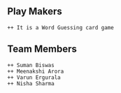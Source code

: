 ## Play Makers

    ++ It is a Word Guessing card game

## Team Members

    ++ Suman Biswas
    ++ Meenakshi Arora
    ++ Varun Ergurala
    ++ Nisha Sharma
